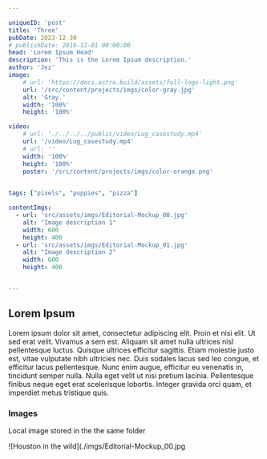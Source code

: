 ```yaml
---

uniqueID: 'post'
title: 'Three'
pubDate: 2023-12-30
# publishDate: 2019-12-01 00:00:00
head: 'Lorem Ipsum Head'
description: 'This is the Lorem Ipsum description.'
author: 'Jez'
image:
    # url: 'https://docs.astro.build/assets/full-logo-light.png'
    url: '/src/content/projects/imgs/color-gray.jpg'
    alt: 'Gray.'
    width: '100%'
    height: '100%'

video: 
    # url: './../../../public/video/Lug_casestudy.mp4'
    url: '/video/Lug_casestudy.mp4'
    # url: ''
    width: '100%'
    height: '100%'
    poster: '/src/content/projects/imgs/color-orange.png'
    

tags: ["pixels", "puppies", "pizza"]

contentImgs:
  - url: 'src/assets/imgs/Editorial-Mockup_00.jpg'
    alt: "Image description 1"
    width: 600
    height: 400
  - url: 'src/assets/imgs/Editorial-Mockup_01.jpg'
    alt: "Image description 2"
    width: 600
    height: 400


---
```



## Lorem Ipsum

Lorem ipsum dolor sit amet, consectetur adipiscing elit. Proin et nisi elit. Ut sed erat velit. Vivamus a sem est. Aliquam sit amet nulla ultrices nisl pellentesque luctus. Quisque ultrices efficitur sagittis. Etiam molestie justo est, vitae vulputate nibh ultricies nec. Duis sodales lacus sed leo congue, et efficitur lacus pellentesque. Nunc enim augue, efficitur eu venenatis in, tincidunt semper nulla. Nulla eget velit ut nisi pretium lacinia. Pellentesque finibus neque eget erat scelerisque lobortis. Integer gravida orci quam, et imperdiet metus tristique quis.

### Images

Local image stored in the the same folder

![Houston in the wild](./imgs/Editorial-Mockup_00.jpg
